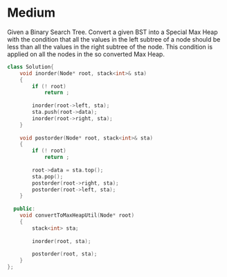 # Medium

Given a Binary Search Tree. Convert a given BST into a Special Max Heap with the condition that all the values in the left subtree of a node should be less than all the values in the right subtree of the node. This condition is applied on all the nodes in the so converted Max Heap.

```cpp
class Solution{
    void inorder(Node* root, stack<int>& sta)
    {
        if (! root)
            return ;
            
        inorder(root->left, sta);
        sta.push(root->data);
        inorder(root->right, sta);
    }
    
    void postorder(Node* root, stack<int>& sta)
    {
        if (! root)
            return ;
            
        root->data = sta.top();
        sta.pop();
        postorder(root->right, sta);
        postorder(root->left, sta);
    }
    
  public:
    void convertToMaxHeapUtil(Node* root)
    {
        stack<int> sta;
        
        inorder(root, sta);
        
        postorder(root, sta);
    }    
};
```
